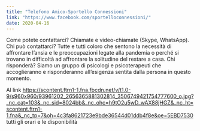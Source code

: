 ```yaml
---
title: "Telefono Amico-Sportello Connessioni"
link: "https://www.facebook.com/sportelloconnessioni/"
date: 2020-04-16
---
```


Come potete contattarci? Chiamate e video-chiamate (Skype, WhatsApp).
Chi può contattarci? Tutte e tutti coloro che sentono la necessità di affrontare l’ansia e le preoccupazioni legate alla pandemia o perché si trovano in difficoltà ad affrontare la solitudine del restare a casa.
Chi risponderà? Siamo un gruppo di psicologi e psicoterapeuti che accoglieranno e risponderanno all’esigenza sentita dalla persona in questo momento.

Al link https://scontent.ftrn1-1.fna.fbcdn.net/v/t1.0-9/s960x960/93961202_2656365881302814_3506749421754777600_o.jpg?_nc_cat=103&_nc_sid=8024bb&_nc_ohc=h9tO2u5wD_wAX88jHGZ&_nc_ht=scontent.ftrn1-1.fna&_nc_tp=7&oh=4c3fa8621723e9bde36544d01ddb4f8e&oe=5EBD7530
tutti gli orari e le disponibilità
